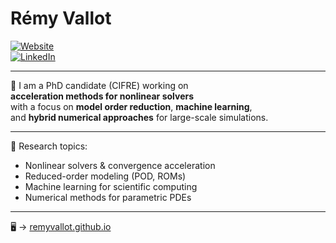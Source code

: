 # Rémy Vallot

[![Website](https://img.shields.io/badge/website-remyvallot.github.io-black?style=flat&logo=firefox)](https://remyvallot.github.io)  
[![LinkedIn](https://img.shields.io/badge/linkedin-@remyvallot-blue?style=flat&logo=linkedin)](https://www.linkedin.com/in/remyvallot)  

---

👋 I am a PhD candidate (CIFRE) working on  
**acceleration methods for nonlinear solvers**  
with a focus on **model order reduction**, **machine learning**,  
and **hybrid numerical approaches** for large-scale simulations.  

---

📌 Research topics:
- Nonlinear solvers & convergence acceleration  
- Reduced-order modeling (POD, ROMs)  
- Machine learning for scientific computing  
- Numerical methods for parametric PDEs  

---

🖥️ → [remyvallot.github.io](https://remyvallot.github.io)  
